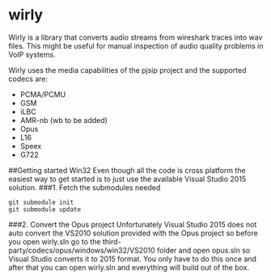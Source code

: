 # wirly
Wirly is a library that converts audio streams from wireshark traces into wav files. This might be useful for manual inspection of audio quality problems in VoIP systems. 

Wirly uses the media capabilities of the pjsip project and the supported codecs are:
* PCMA/PCMU
* GSM
* iLBC
* AMR-nb (wb to be added)
* Opus
* L16
* Speex
* G722

##Getting started Win32
Even though all the code is cross platform the easiest way to get started is to just use the available Visual Studio 2015 solution.
###1. Fetch the submodules needed
```
git submodule init
git submodule update
```
###2. Convert the Opus project
Unfortunately Visual Studio 2015 does not auto convert the VS2010 solution provided with the Opus project so before you open wirly.sln go to the third-party/codecs/opus/windows/win32/VS2010 folder and open opus.sln so Visual Studio converts it to 2015 format. You only have to do this once and after that you can open wirly.sln and everything will build out of the box.  
